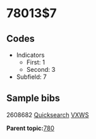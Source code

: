 # 78013$7

## Codes

-   Indicators
    -   First: 1
    -   Second: 3
-   Subfield: 7

## Sample bibs

2608682 [Quicksearch](https://search.library.yale.edu/catalog/2608682) [VXWS](http://prodorbis.library.yale.edu:7014/vxws/GetHoldingsService?bibId=2608682)

**Parent topic:**[780](../../tags/780/780.md)

